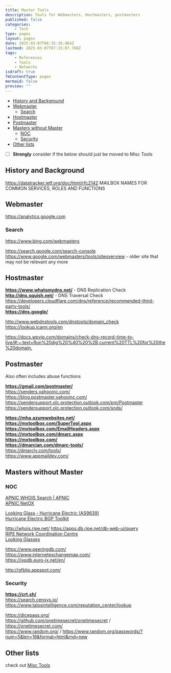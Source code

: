 ```yaml
---
title: Master Tools
description: Tools for Webmasters, Hostmasters, postmasters
published: false
categories:
    - Tech
type: pages
layout: pages
date: 2025-03-07T06:35:39.964Z
lastmod: 2025-03-07T07:15:07.766Z
tags:
    - References
    - Tools
    - Networks
isdraft: true
fmContentType: pages
mermaid: false
preview: ""
---
```


<!--- cSpell:words Hostmaster Hostmasters APNIC WHOIS -->

<!--- cSpell:disable --->
* [History and Background](#history-and-background)
* [Webmaster](#webmaster)
  * [Search](#search)
* [Hostmaster](#hostmaster)
* [Postmaster](#postmaster)
* [Masters without Master](#masters-without-master)
  * [NOC](#noc)
  * [Security](#security)
* [Other lists](#other-lists)
<!--- cSpell:enable --->

* [ ] **Strongly** consider if the below should just be moved to Misc Tools

## History and Background

<https://datatracker.ietf.org/doc/html/rfc2142> MAILBOX NAMES FOR COMMON SERVICES, ROLES AND FUNCTIONS

## Webmaster

<https://analytics.google.com>

### Search

<https://www.bing.com/webmasters>

<https://search.google.com/search-console>\
<https://www.google.com/webmasters/tools/siteoverview> - older site that may not be relevant any more

## Hostmaster

**<https://www.whatsmydns.net/>** - DNS Replication Check\
**<http://dns.squish.net/>** - DNS Traversal Check\
<https://developers.cloudflare.com/dns/reference/recommended-third-party-tools/>\
**<https://dns.google/>**

<http://www.webdnstools.com/dnstools/domain_check>\
<https://lookup.icann.org/en>

<https://docs.wpvip.com/domains/check-dns-record-time-to-live/#:~:text=Run%20dig%20%40%20%2B,current%20TTL%20for%20the%20domain.>

## Postmaster

Also often includes abuse functions

**<https://gmail.com/postmaster/>**\
<https://senders.yahooinc.com/>\
<https://blog.postmaster.yahooinc.com/>\
<https://sendersupport.olc.protection.outlook.com/pm/Postmaster>\
<https://sendersupport.olc.protection.outlook.com/snds/>

**<https://mha.azurewebsites.net/>**\
**<https://mxtoolbox.com/SuperTool.aspx>**\
**<https://mxtoolbox.com/EmailHeaders.aspx>**\
**<https://mxtoolbox.com/dmarc.aspx>**\
**<https://mxtoolbox.com/>**\
**<https://dmarcian.com/dmarc-tools/>**\
<https://dmarcly.com/tools/>\
<https://www.appmaildev.com/>

## Masters without Master

### NOC

[APNIC WHOIS Search | APNIC](https://wq.apnic.net/static/search.html)\
[APNIC NetOX](https://netox.apnic.net/)

[Looking Glass - Hurricane Electric (AS9639)](http://lg.he.net/)\
[Hurricane Electric BGP Toolkit](https://bgp.he.net/)

<http://whois.ripe.net/>
<https://apps.db.ripe.net/db-web-ui/query>\
[RIPE Network Coordination Centre](https://www.ripe.net/)\
[Looking Glasses](https://www.ausnog.net/tools/lg)

<https://www.peeringdb.com/>\
<https://www.internetexchangemap.com/>\
<https://ixpdb.euro-ix.net/en/>

<http://gfblip.appspot.com/>

### Security

**<https://crt.sh/>**\
<https://search.censys.io/>\
<https://www.talosintelligence.com/reputation_center/lookup>

<https://dicepass.org/>\
<https://github.com/onetimesecret/onetimesecret> / <https://onetimesecret.com/>\
<https://www.random.org/> / <https://www.random.org/passwords/?num=5&len=16&format=html&rnd=new>

## Other lists

check out [Misc Tools](misc-tools.md)
